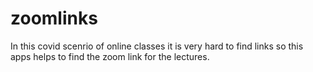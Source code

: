 # zoomlinks

In this covid scenrio of online classes it is very hard to find links so this apps helps to find the zoom link for the lectures.
